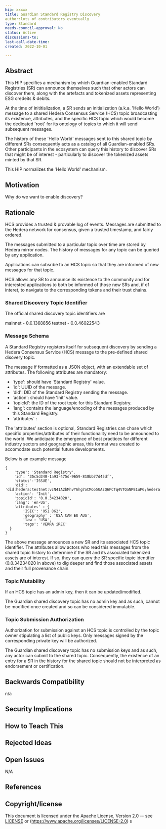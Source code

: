 ```yaml
---
hip: xxxxx
title: Guardian Standard Registry Discovery 
author:lots of contributors eventually 
type: Standard
needs-council-approval: No
status: Active
discussions-to:
last-call-date-time: 
created: 2022-10-01

---
```


## Abstract

This HIP specifies a mechanism by which Guardian-enabled Standard Registries (SR) can announce themselves such that other actors can discover them, along with the artefacts and tokenized assets representing ESG credeits & debits. 

At the time of inititialization, a SR sends an initialization (a.k.a. 'Hello World') message to a shared Hedera Consensus Service (HCS) topic broadcasting its existence, attributes, and the specific HCS topic which would become the dedicated 'root' for its ontology of topics to which it will send subsequent messages. 

The history of these 'Hello World' messages sent to this shared topic by different SRs consequently acts as a catalog of all Guardian-enabled SRs. Other participants in the ecosystem can query this history to discover SRs that might be of interest - particularly to discover the tokenized assets minted by that SR.

This HIP normalizes the 'Hello World' mechanism.

## Motivation

Why do we want to enable discovery?

## Rationale

HCS provides a trusted & provable log of events. Messages are submitted to the Hedera network for consensus, given a trusted timestamp, and fairly ordered. 

The messages submitted to a particular topic over time are stored by Hedera mirror nodes. The history of messages for any topic can be queried by any application.

Applications can subsribe to an HCS topic so that they are informed of new messages for that topic.

 HCS allows any SR to announce its existence to the community and for interested applications to both be informed of those new SRs and, if of interet, to navigate to the corresponding tokens and their trust chains. 

### Shared Discovery Topic Identifier

The official shared discovery topic identifiers are 

mainnet - 0.0.1368856
testnet - 0.0.46022543

### Message Schema

A Standard Registry registers itself for subsequent discovery by sending a Hedera Consensus Service (HCS) message to the pre-defined shared disovery topic.

The message if formatted as a JSON object, with an extendable set of attributes. The following attributes are mandatory:
- 'type': should have 'Standard Registry' value.
- 'id': UUID of the message.
- 'did': DID of the Standard Registry sending the message.
- 'action': should have 'Init' value.
- 'topicId': the ID of the root topic for this Standard Registry.
- 'lang': contains the language/encoding of the messages produced by this Standard Registry.
- 'attributes' : 

The 'attributes' section is optional, Standard Registries can chose which specific properties/attributes of their functionality need to be announced to the world. We anticipate the emergence of best practices for different industry sectors and geographic areas, this format was created to accomodate such potential future developments.

Below is an example message

```
{
	'type': 'Standard Registry',
	'id': '35c5d340-1a93-475d-9659-818bb77d45df',
	'status':'ISSUE',
	'did': 'did:hedera:testnet:vzN41A2bMhvYGhg7oCMoo5UAzQ6PCTq4VTQaNPE1uPG;hedera:testnet:tid=0.0.3423402',
	'action': 'Init',
	'topicId': '0.0.34234020',
	'lang': 'en-US',
    'attributes' : {
    	'ISIC': '051 062',
    	'geography' : 'USA CAN EU AUS',
    	'law': 'USA',
    	'tags': 'VERRA iREC'
  }
}
```
The above message announces a new SR and its associated HCS topic identifier. The attributes allow actors who read this messages from the shared topic history to determine if the SR and its associated tokenized assets are of interest. If so, they can query the SR specific topic identifier (0.0.34234020 in above) to dig deeper and find those associated assets and their full provenance chain.

### Topic Mutability

If an HCS topic has an admin key, then it can be updated/modified.

The Guardian shared discovery topic has no admin key and as such, cannot be modified once created and so can be considered immutable.

### Topic Submission Authorization

Authorization for submission against an HCS topic is controlled by the topic owner stipulating a list of public keys. Only messages signed by the corresponding private key will be authorized.

The Guardian shared discovery topic has no submission keys and as such, any actor can submit to the shared topic. Consequently, the existence of an entry for a SR in the history for the shared topic should not be interpreted as endorsement or certification.

## Backwards Compatibility

n/a

## Security Implications

## How to Teach This

## Rejected Ideas

## Open Issues

N/A

## References

## Copyright/license

This document is licensed under the Apache License, Version 2.0 -- see [LICENSE](../LICENSE) or (https://www.apache.org/licenses/LICENSE-2.0)
s
